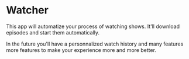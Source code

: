# Watcher
 
This app will automatize your process of watching shows. It'll download episodes and start them automatically.

In the future you'll have a personnalized watch history and many features more features to make your experience more and more better.
